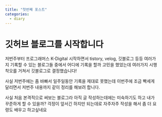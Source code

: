 ```yaml
---
title: "첫번째 포스트"
categories: 
  - diary
---
```

# 깃허브 블로그를 시작합니다
저번주부터 프로그래머스 K-Digital 시작하면서 tistory, velog, 깃블로그 등등 여러가지 기록할 수 있는 블로그들 중에서 어디에 기록을 할까 고민을 했었는데 여러가지 시행착오를 거쳐서 깃블로그로 결정했습니다!

사실 저번주에는 좀 바빠서 일주일동안 기록을 제대로 못했는데 이번주에 조금 빡세게 달리면서 저번주 내용까지 같이 정리를 해보려 합니다.

사실 처음 본격적으로 써보는 블로그라 아직 글 작성하는데에는 미숙하기도 하고 내가 꾸준하게 할 수 있을까? 걱정이 앞서긴 하지만 되는데로 자주자주 작성을 해서 좀 더 요령도 배우고 하고싶네요